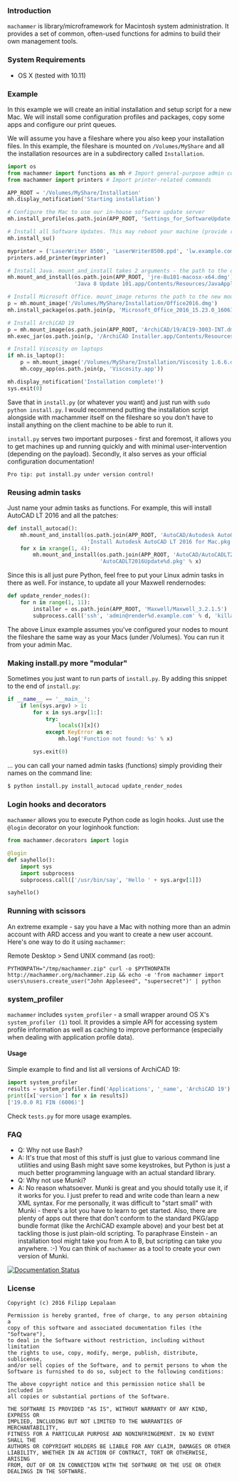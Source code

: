 ### Introduction

`machammer` is library/microframework for Macintosh system administration. It provides a set of common, often-used functions for admins to build their own management tools.


### System Requirements

- OS X (tested with 10.11)


### Example

In this example we will create an initial installation and setup script for a new Mac. We will install some configuration profiles and packages, copy some apps and configure our print queues.

We will assume you have a fileshare where you also keep your installation files. In this example, the fileshare is mounted on `/Volumes/MyShare` and all the installation resources are in a subdirectory called `Installation`.

```python
import os
from machammer import functions as mh # Import general-purpose admin commands
from machammer import printers # Import printer-related commands

APP_ROOT = '/Volumes/MyShare/Installation'
mh.display_notification('Starting installation')

# Configure the Mac to use our in-house software update server
mh.install_profile(os.path.join(APP_ROOT, 'Settings_for_SoftwareUpdate.mobileconfig'))

# Install all Software Updates. This may reboot your machine (provide restart=False, if you want to avoid that)
mh.install_su()

myprinter = ('LaserWriter 8500', 'LaserWriter8500.ppd', 'lw.example.com',)
printers.add_printer(myprinter)

# Install Java. mount_and_install takes 2 arguments - the path to the disk image and the path to installation package on the mounted volume
mh.mount_and_install(os.path.join(APP_ROOT, 'jre-8u101-macosx-x64.dmg'), 
                     'Java 8 Update 101.app/Contents/Resources/JavaAppletPlugin.pkg')

# Install Microsoft Office. mount_image returns the path to the new mountpoint
p = mh.mount_image('/Volumes/MyShare/Installation/Office2016.dmg')
mh.install_package(os.path.join(p, 'Microsoft_Office_2016_15.23.0_160611_Installer.pkg'))

# Install ArchiCAD 19
p = mh.mount_image(os.path.join(APP_ROOT, 'ArchiCAD/19/AC19-3003-INT.dmg'))
mh.exec_jar(os.path.join(p, '/ArchiCAD Installer.app/Contents/Resources/Java/archive.jar'), 'localadmin')

# Install Viscosity on laptops
if mh.is_laptop():
    p = mh.mount_image('/Volumes/MyShare/Installation/Viscosity 1.6.6.dmg')
    mh.copy_app(os.path.join(p, 'Viscosity.app'))

mh.display_notification('Installation complete!')
sys.exit(0)
```

Save that in `install.py` (or whatever you want) and just run with `sudo python install.py`. I would recommend putting the installation script alongside with machammer itself on the fileshare so you don't have to install anything on the client machine to be able to run it.

`install.py` serves two important purposes - first and foremost, it allows you to get machines up and running quickly and with minimal user-intervention (depending on the payload). Secondly, it also serves as your official configuration documentation!

    Pro tip: put install.py under version control!

### Reusing admin tasks

Just name your admin tasks as functions. For example, this will install AutoCAD LT 2016 and all the patches:

```python
def install_autocad():
    mh.mount_and_install(os.path.join(APP_ROOT, 'AutoCAD/Autodesk AutoCAD LT 2016 for Mac Installation.dmg'),
                         'Install Autodesk AutoCAD LT 2016 for Mac.pkg')
    for x in xrange(1, 4):
        mh.mount_and_install(os.path.join(APP_ROOT, 'AutoCAD/AutoCADLT2016Update%d.dmg' % x),
                             'AutoCADLT2016Update%d.pkg' % x)
```

Since this is all just pure Python, feel free to put your Linux admin tasks in there as well. For instance, to update all your Maxwell rendernodes:

```python
def update_render_nodes():
    for n in range(1, 11):
        installer = os.path.join(APP_ROOT, 'Maxwell/Maxwell_3.2.1.5')
        subprocess.call('ssh', 'admin@render%d.example.com' % d, 'killall mxnetwork;' + installer)
```

The above Linux example assumes you've configured your nodes to mount the fileshare the same way as your Macs (under /Volumes). You can run it from your admin Mac.


### Making install.py more "modular"

Sometimes you just want to run parts of `install.py`. By adding this snippet to the end of `install.py`:


```python
if __name__ == '__main__':
    if len(sys.argv) > 1:
        for x in sys.argv[1:]:
            try:
                locals()[x]()
            except KeyError as e:
                mh.log('Function not found: %s' % x)

        sys.exit(0)
```

... you can call your named admin tasks (functions) simply providing their names on the command line:


```bash
$ python install.py install_autocad update_render_nodes
```

### Login hooks and decorators

`machammer` allows you to execute Python code as login hooks. Just use the `@login` decorator on your loginhook function:


```python
from machammer.decorators import login

@login
def sayhello():
    import sys
    import subprocess
    subprocess.call(['/usr/bin/say', 'Hello ' + sys.argv[1]])

sayhello()
```

### Running with scissors

An extreme example - say you have a Mac with nothing more than an admin account with ARD access and you want to create a new user account. Here's one way to do it using `machammer`:

Remote Desktop > Send UNIX command (as root):

```
PYTHONPATH="/tmp/machammer.zip" curl -o $PYTHONPATH http://machammer.org/machammer.zip && echo -e 'from machammer import users\nusers.create_user("John Appleseed", "supersecret")' | python
```

### system_profiler

`machammer` includes `system_profiler` - a small wrapper around OS X's `system_profiler (1)` tool. It provides a simple API for accessing system profile information as well as caching to improve performance (especially when dealing with application profile data).


#### Usage

Simple example to find and list all versions of ArchiCAD 19:

```python
import system_profiler
results = system_profiler.find('Applications', '_name', 'ArchiCAD 19')
print([x['version'] for x in results])
['19.0.0 R1 FIN (6006)']
```

Check `tests.py` for more usage examples.


### FAQ

* Q: Why not use Bash?
* A: It's true that most of this stuff is just glue to various command line utilities and using Bash might save some keystrokes, but Python is just a much better programming language with an actual standard library.
* Q: Why not use Munki?
* A: No reason whatsoever. Munki is great and you should totally use it, if it works for you. I just prefer to read and write code than learn a new XML syntax. For me personally, it was difficult to "start small" with Munki - there's a lot you have to learn to get started. Also, there are plenty of apps out there that don't conform to the standard PKG/app bundle format (like the ArchiCAD example above) and your best bet at tackling those is just plain-old scripting. To paraphrase Einstein - an installation tool might take you from A to B, but scripting can take you anywhere. :-) You can think of `machammer` as a tool to create your own version of Munki.

[![Documentation Status](https://readthedocs.org/projects/machammer/badge/?version=latest)](http://machammer.readthedocs.io/en/latest/?badge=latest)


### License

    Copyright (c) 2016 Filipp Lepalaan

    Permission is hereby granted, free of charge, to any person obtaining a
    copy of this software and associated documentation files (the "Software"),
    to deal in the Software without restriction, including without limitation
    the rights to use, copy, modify, merge, publish, distribute, sublicense,
    and/or sell copies of the Software, and to permit persons to whom the
    Software is furnished to do so, subject to the following conditions:

    The above copyright notice and this permission notice shall be included in
    all copies or substantial portions of the Software.

    THE SOFTWARE IS PROVIDED "AS IS", WITHOUT WARRANTY OF ANY KIND, EXPRESS OR
    IMPLIED, INCLUDING BUT NOT LIMITED TO THE WARRANTIES OF MERCHANTABILITY,
    FITNESS FOR A PARTICULAR PURPOSE AND NONINFRINGEMENT. IN NO EVENT SHALL THE
    AUTHORS OR COPYRIGHT HOLDERS BE LIABLE FOR ANY CLAIM, DAMAGES OR OTHER
    LIABILITY, WHETHER IN AN ACTION OF CONTRACT, TORT OR OTHERWISE, ARISING
    FROM, OUT OF OR IN CONNECTION WITH THE SOFTWARE OR THE USE OR OTHER
    DEALINGS IN THE SOFTWARE.
